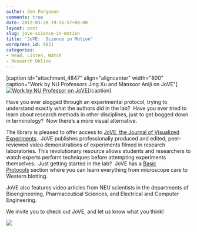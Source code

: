 ```yaml
---
author: Jen Ferguson
comments: true
date: 2012-03-28 19:56:57+00:00
layout: post
slug: jove-science-in-motion
title: 'JoVE:  Science in Motion'
wordpress_id: 4831
categories:
- Read, Listen, Watch
- Research Online
---
```


[caption id="attachment_4847" align="aligncenter" width="800" caption="Work by NU Professors Jing Xu and Mansoor Aniji on JoVE"][![Work by NU Professor on JoVE](http://www.lib.neu.edu/snippets/wp-content/uploads/2012/03/jove_screengrab.jpg)](http://0-www.jove.com.ilsprod.lib.neu.edu/video/3612/therapeutic-gene-delivery-and-transfection-in-human-pancreatic-cancer-cells-using-epidermal-growth-factor-receptor-targeted-gelatin-nanoparticles)[/caption]

Have you ever slogged through an experimental protocol, trying to understand exactly what the authors did in the lab?  Have you ever tried to learn about research methods in other disciplines, just to get bogged down in terminology?  Now there’s a more visual alternative.

The library is pleased to offer access to [JoVE, the Journal of Visualized Experiments](http://0-www.jove.com.ilsprod.lib.neu.edu/).  JoVE publishes professionally produced and edited, peer-reviewed video demonstrations of experiments filmed in research laboratories. This revolutionary resource allows students and researchers to watch experts perform techniques before attempting experiments themselves.  Just getting started in the lab?  JoVE has a [Basic Protocols](http://0-www.jove.com.ilsprod.lib.neu.edu/basic) section where you can learn everything from microscope care to Western blotting.

JoVE also features video articles from NEU scientists in the departments of Bioengineering, Pharmaceutical Sciences, and Electrical and Computer Engineering.

We invite you to check out JoVE, and let us know what you think!

[![](http://www.lib.neu.edu/snippets/wp-content/uploads/2012/03/JoveLogo1.jpeg)](http://www.lib.neu.edu/snippets/wp-content/uploads/2012/03/JoveLogo1.jpeg)
